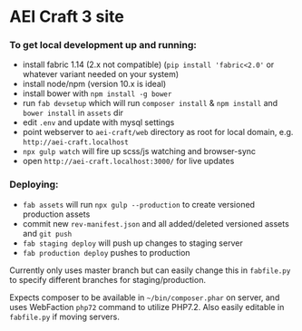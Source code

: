 # AEI Craft 3 site

### To get local development up and running:

- install fabric 1.14 (2.x not compatible) (`pip install 'fabric<2.0'` or whatever variant needed on your system)
- install node/npm (version 10.x is ideal)
- install bower with `npm install -g bower`
- run `fab devsetup` which will run `composer install` & `npm install` and `bower install` in `assets` dir
- edit `.env` and update with mysql settings
- point webserver to `aei-craft/web` directory as root for local domain, e.g. `http://aei-craft.localhost`
- `npx gulp watch` will fire up scss/js watching and browser-sync
- open `http://aei-craft.localhost:3000/` for live updates

### Deploying:

- `fab assets` will run `npx gulp --production` to create versioned production assets
- commit new `rev-manifest.json` and all added/deleted versioned assets and `git push`
- `fab staging deploy` will push up changes to staging server
- `fab production deploy` pushes to production

Currently only uses master branch but can easily change this in `fabfile.py` to specify different branches for staging/production.

Expects composer to be available in `~/bin/composer.phar` on server, and uses WebFaction `php72` command to utilize PHP7.2. Also easily editable in `fabfile.py` if moving servers.
